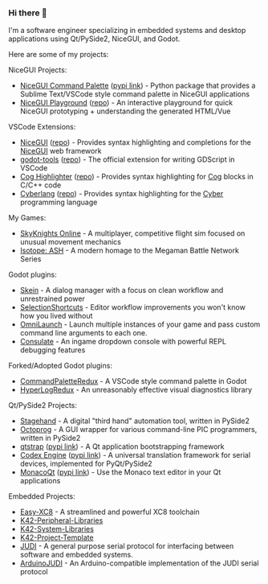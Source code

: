 ### Hi there 👋

I'm a software engineer specializing in embedded systems and desktop applications using Qt/PySide2, NiceGUI, and Godot.

Here are some of my projects:

NiceGUI Projects:
- [NiceGUI Command Palette](https://pypi.org/project/nicegui-command-palette) ([pypi link](https://pypi.org/project/nicegui-command-palette/)) - Python package that provides a Sublime Text/VSCode style command palette in NiceGUI applications
- [NiceGUI Playground](https://playground.daelon.net) ([repo](https://github.com/DaelonSuzuka/nicegui-playground)) - An interactive playground for quick NiceGUI prototyping + understanding the generated HTML/Vue

VSCode Extensions:
- [NiceGUI](https://marketplace.visualstudio.com/items?itemName=DaelonSuzuka.nicegui) ([repo](https://github.com/DaelonSuzuka/nicegui-vscode)) - Provides syntax highlighting and completions for the [NiceGUI](https://github.com/zauberzeug/nicegui) web framework
- [godot-tools](https://marketplace.visualstudio.com/items?itemName=geequlim.godot-tools) ([repo](https://github.com/godotengine/godot-vscode-plugin)) - The official extension for writing GDScript in VSCode
- [Cog Highlighter](https://marketplace.visualstudio.com/items?itemName=DaelonSuzuka.cog) ([repo](https://github.com/DaelonSuzuka/cog-vscode)) - Provides syntax highlighting for [Cog](https://nedbatchelder.com/code/cog/) blocks in C/C++ code
- [Cyberlang](https://marketplace.visualstudio.com/items?itemName=DaelonSuzuka.cyber) ([repo](https://github.com/DaelonSuzuka/cyber-vscode)) - Provides syntax highlighting for the [Cyber](https://cyberscript.dev) programming language

My Games:
- [SkyKnights Online](https://github.com/DaelonSuzuka/SkyknightsOnline) - A multiplayer, competitive flight sim focused on unusual movement mechanics
- [Isotope: ASH](https://store.steampowered.com/app/1793530/Isotope_ASH/) - A modern homage to the Megaman Battle Network Series

Godot plugins:
- [Skein](https://github.com/DaelonSuzuka/Skein) - A dialog manager with a focus on clean workflow and unrestrained power
- [SelectionShortcuts](https://github.com/DaelonSuzuka/SelectionShortcuts) - Editor workflow improvements you won't know how you lived without
- [OmniLaunch](https://github.com/DaelonSuzuka/OmniLaunch) - Launch multiple instances of your game and pass custom command line arguments to each one.
- [Consulate](https://github.com/DaelonSuzuka/consulate) - An ingame dropdown console with powerful REPL debugging features

Forked/Adopted Godot plugins:
- [CommandPaletteRedux](https://github.com/DaelonSuzuka/CommandPaletteRedux) - A VSCode style command palette in Godot
- [HyperLogRedux](https://github.com/DaelonSuzuka/HyperLogRedux) - An unreasonably effective visual diagnostics library

Qt/PySide2 Projects:
- [Stagehand](https://github.com/DaelonSuzuka/Stagehand) - A digital "third hand" automation tool, written in PySide2
- [Octoprog](https://github.com/DaelonSuzuka/Octoprog) - A GUI wrapper for various command-line PIC programmers, written in PySide2
- [qtstrap](https://github.com/qtstrap/qtstrap) ([pypi link](https://pypi.org/project/qtstrap/)) - A Qt application bootstrapping framework
- [Codex Engine](https://github.com/Codex-Engine/codex-engine-pyqt) ([pypi link](https://pypi.org/project/codex-engine-pyqt/)) - A universal translation framework for serial devices, implemented for PyQt/PySide2
- [MonacoQt](https://github.com/DaelonSuzuka/monaco-qt) ([pypi link](https://pypi.org/project/monaco-qt/)) - Use the Monaco text editor in your Qt applications

Embedded Projects:
- [Easy-XC8](https://github.com/DaelonSuzuka/Easy-XC8) - A streamlined and powerful XC8 toolchain
- [K42-Peripheral-Libraries](https://github.com/DaelonSuzuka/K42-Peripheral-Libraries)
- [K42-System-Libraries](https://github.com/DaelonSuzuka/K42-System-Libraries)
- [K42-Project-Template](https://github.com/DaelonSuzuka/K42-Project-Template)
- [JUDI](https://github.com/Codex-Engine/JUDI) - A general purpose serial protocol for interfacing between software and embedded systems.
- [ArduinoJUDI](https://github.com/Codex-Engine/ArduinoJUDI) - An Arduino-compatible implementation of the JUDI serial protocol


